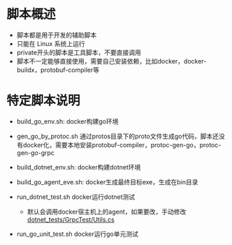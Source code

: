 # 脚本概述

- 脚本都是用于开发的辅助脚本
- 只能在 Linux 系统上运行
- private开头的脚本是工具脚本，不要直接调用
- 脚本不一定能够直接使用，需要自己安装依赖，比如docker，docker-buildx，protobuf-compiler等

# 特定脚本说明

- build_go_env.sh: docker构建go环境

- gen_go_by_protoc.sh 通过protos目录下的proto文件生成go代码，脚本还没有docker化，需要本地安装protobuf-compiler，protoc-gen-go，protoc-gen-go-grpc

- build_dotnet_env.sh: docker构建dotnet环境

- build_go_agent_eve.sh: docker生成最终目标exe，生成在bin目录

- run_dotnet_test.sh docker运行dotnet测试
    - 默认会调用docker宿主机上的agent，如果要改，手动修改 [dotnet_tests/GrpcTest/Utils.cs](../dotnet_tests/GrpcTest/Utils.cs)
  
- run_go_unit_test.sh docker运行go单元测试




